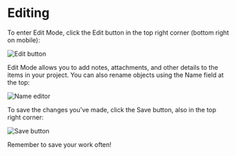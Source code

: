 # Editing

To enter Edit Mode, click the Edit button in the top right corner (bottom right
on mobile):

![Edit button](edit_button.png)

Edit Mode allows you to add notes, attachments, and other details to the items
in your project. You can also rename objects using the Name field at the top:

![Name editor](name_editor.png)

To save the changes you've made, click the Save button, also in the top right
corner:

![Save button](save_button.png)

Remember to save your work often!
